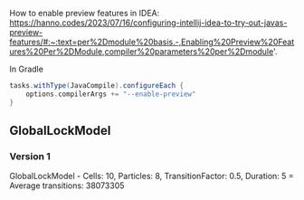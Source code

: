 How to enable preview features in IDEA:
https://hanno.codes/2023/07/16/configuring-intellij-idea-to-try-out-javas-preview-features/#:~:text=per%2Dmodule%20basis.-,Enabling%20Preview%20Features%20Per%2DModule,compiler%20parameters%20per%2Dmodule'.

In Gradle
```groovy
tasks.withType(JavaCompile).configureEach {
    options.compilerArgs += "--enable-preview"
}
```


## GlobalLockModel

### Version 1

GlobalLockModel - Cells: 10, Particles: 8, TransitionFactor: 0.5, Duration: 5 = Average transitions: 38073305
